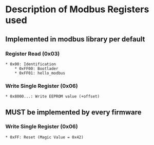 # Description of Modbus Registers used

## Implemented in modbus library per default

### Register Read (0x03)
	* 0x00: Identification
		* 0xFF00: Bootlader
		* 0xFF01: hello_modbus

### Write Single Register (0x06)
	* 0x8000...: Write EEPROM value (+offset)

## MUST be implemented by every firmware

### Write Single Register (0x06)
	* 0xFF: Reset (Magic Value = 0x42)
